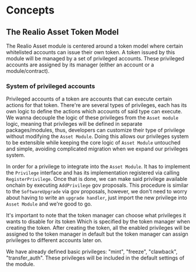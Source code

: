 <!--
order: 1
-->

# Concepts

## The Realio Asset Token Model

The Realio Asset module is centered around a token model where certain whitelisted accounts can issue their own token. A token issued by this module will be managed by a set of privileged accounts. These privileged accounts are assigned by its manager (either an account or a module/contract).

### System of privileged accounts

Privileged accounts of a token are accounts that can execute certain actions for that token. There're are several types of privileges, each has its own logic to define the actions which accounts of said type can execute. We wanna decouple the logic of these privileges from the `Asset module` logic, meaning that privileges will be defined in separate packages/modules, thus, developers can customize their type of privilege without modifying the `Asset Module`. Doing this allows our privileges system to be extensible while keeping the core logic of `Asset Module` untouched and simple, avoiding complicated migration when we expand our privileges system.

In order for a privilege to integrate into the `Asset Module`. It has to implement the `Privilege` interface and has its implementation registered via calling `RegisterPrivilege`. Once that is done, we can make said privilege available onchain by executing `AddPrivilege` gov proposals. This procedure is similar to the `SoftwareUpgrade` via gov proposals, however, we don't need to worry about having to write an `upgrade handler`, just import the new privilege into `Asset Module` and we're good to go.

It's important to note that the token manager can choose what privileges it wants to disable for its token Which is specified by the token manager when creating the token. After creating the token, all the enabled privileges will be assigned to the token manager in default but the token manager can assign privileges to different accounts later on.

We have already defined basic privileges: "mint", "freeze", "clawback", "transfer_auth". These privileges will be included in the default settings of the module.